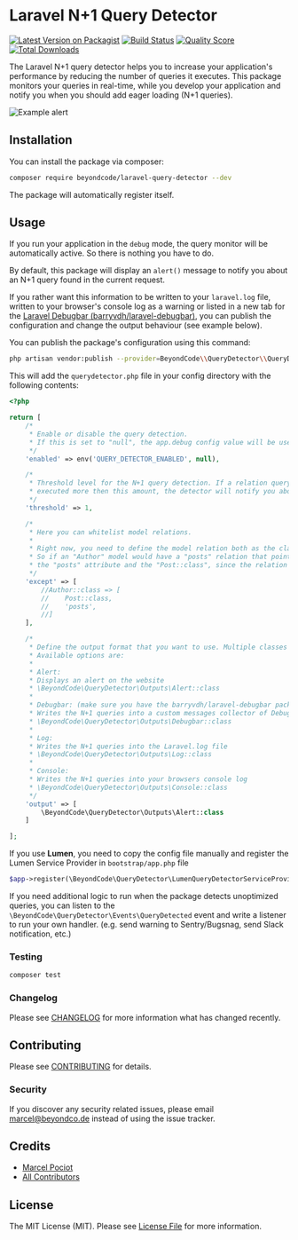 # Laravel N+1 Query Detector

[![Latest Version on Packagist](https://img.shields.io/packagist/v/beyondcode/laravel-query-detector.svg?style=flat-square)](https://packagist.org/packages/beyondcode/laravel-query-detector)
[![Build Status](https://img.shields.io/travis/beyondcode/laravel-query-detector/master.svg?style=flat-square)](https://travis-ci.org/beyondcode/laravel-query-detector)
[![Quality Score](https://img.shields.io/scrutinizer/g/beyondcode/laravel-query-detector.svg?style=flat-square)](https://scrutinizer-ci.com/g/beyondcode/laravel-query-detector)
[![Total Downloads](https://img.shields.io/packagist/dt/beyondcode/laravel-query-detector.svg?style=flat-square)](https://packagist.org/packages/beyondcode/laravel-query-detector)

The Laravel N+1 query detector helps you to increase your application's performance by reducing the number of queries it executes. This package monitors your queries in real-time, while you develop your application and notify you when you should add eager loading (N+1 queries).

![Example alert](https://beyondco.de/github/n+1/alert.png)

## Installation

You can install the package via composer:

```bash
composer require beyondcode/laravel-query-detector --dev
```

The package will automatically register itself.

## Usage

If you run your application in the `debug` mode, the query monitor will be automatically active. So there is nothing you have to do.

By default, this package will display an `alert()` message to notify you about an N+1 query found in the current request. 

If you rather want this information to be written to your `laravel.log` file, written to your browser's console log as a warning or listed in a new tab for the [Laravel Debugbar (barryvdh/laravel-debugbar)](https://github.com/barryvdh/laravel-debugbar), you can publish the configuration and change the output behaviour (see example below).

You can publish the package's configuration using this command:

```bash
php artisan vendor:publish --provider=BeyondCode\\QueryDetector\\QueryDetectorServiceProvider
```

This will add the `querydetector.php` file in your config directory with the following contents:

```php
<?php

return [
    /*
     * Enable or disable the query detection.
     * If this is set to "null", the app.debug config value will be used.
     */
    'enabled' => env('QUERY_DETECTOR_ENABLED', null),

    /*
     * Threshold level for the N+1 query detection. If a relation query will be
     * executed more then this amount, the detector will notify you about it.
     */
    'threshold' => 1,

    /*
     * Here you can whitelist model relations.
     *
     * Right now, you need to define the model relation both as the class name and the attribute name on the model.
     * So if an "Author" model would have a "posts" relation that points to a "Post" class, you need to add both
     * the "posts" attribute and the "Post::class", since the relation can get resolved in multiple ways.
     */
    'except' => [
        //Author::class => [
        //    Post::class,
        //    'posts',
        //]
    ],

    /*
     * Define the output format that you want to use. Multiple classes are supported
     * Available options are:
     *
     * Alert:
     * Displays an alert on the website
     * \BeyondCode\QueryDetector\Outputs\Alert::class
     *
     * Debugbar: (make sure you have the barryvdh/laravel-debugbar package installed)
     * Writes the N+1 queries into a custom messages collector of Debugbar
     * \BeyondCode\QueryDetector\Outputs\Debugbar::class
     *
     * Log:
     * Writes the N+1 queries into the Laravel.log file
     * \BeyondCode\QueryDetector\Outputs\Log::class
     *
     * Console:
     * Writes the N+1 queries into your browsers console log
     * \BeyondCode\QueryDetector\Outputs\Console::class
     */
    'output' => [
        \BeyondCode\QueryDetector\Outputs\Alert::class
    ]

];
```

If you use **Lumen**, you need to copy the config file manually and register the Lumen Service Provider in `bootstrap/app.php` file

```php
$app->register(\BeyondCode\QueryDetector\LumenQueryDetectorServiceProvider::class);
```

If you need additional logic to run when the package detects unoptimized queries, you can listen to the `\BeyondCode\QueryDetector\Events\QueryDetected` event and write a listener to run your own handler. (e.g. send warning to Sentry/Bugsnag, send Slack notification, etc.)

### Testing

``` bash
composer test
```

### Changelog

Please see [CHANGELOG](CHANGELOG.md) for more information what has changed recently.

## Contributing

Please see [CONTRIBUTING](CONTRIBUTING.md) for details.

### Security

If you discover any security related issues, please email marcel@beyondco.de instead of using the issue tracker.

## Credits

- [Marcel Pociot](https://github.com/mpociot)
- [All Contributors](../../contributors)

## License

The MIT License (MIT). Please see [License File](LICENSE.md) for more information.
